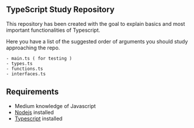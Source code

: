 ## TypeScript Study Repository

This repository has been created with the goal to explain basics and most important functionalities of Typescript.

Here you have a list of the suggested order of arguments you should study approaching the repo.

    - main.ts ( for testing )
    - types.ts
    - functions.ts
    - interfaces.ts

## Requirements
- Medium knowledge of Javascript
- <a href="https://github.com/nodejs">Nodejs</a> installed
- <a href="https://github.com/typescript">Typescript</a> installed

